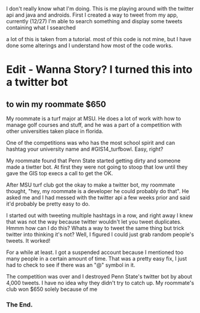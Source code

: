 I don't really know what I'm doing. This is me playing around with the twitter api and java and androids. First I created a way to tweet from my app, currently (12/27) I'm able to search something and display some tweets containing what I ssearched

a lot of this is taken from a tutorial. most of this code is not mine, but I have done some alterings and I understand how most of the code works.

<h1>Edit - Wanna Story? I turned this into a twitter bot</h1>
<h2>to win my roommate $650</h2>
<p>My roommate is a turf major at MSU. He does a lot of work with how to manage golf courses and stuff, and he was a part of a competition with other universities taken place in florida.</p>
<p>One of the competitions was who has the most school spirit and can hashtag your university name and #GIS14_turfbowl. Easy, right?</p>
<p>My roommate found that Penn State started getting dirty and someone made a tiwtter bot. At first they were not going to stoop that low until they gave the GIS top execs a call to get the OK.</p>
<p>After MSU turf club got the okay to make a twitter bot, my roommate thought, "hey, my roommate is a developer he could probably do that". He asked me and I had messed with the twitter api a few weeks prior and said it'd probably be pretty easy to do.</p>
<p>I started out with tweeting multiple hashtags in a row, and right away I knew that was not the way because twitter wouldn't let you tweet duplicates. Hmmm how can I do this? Whats a way to tweet the same thing but trick twitter into thinking it's not? Well, I figured I could just grab random people's tweets. It worked!</p>
<p>For a while at least. I got a suspended account because I mentioned too many people in a certain amount of time. That was a pretty easy fix, I just had to check to see if there was an "@" symbol in it.</p>
<p>The competition was over and I destroyed Penn State's twitter bot by about 4,000 tweets. I have no idea why they didn't try to catch up. My roommate's club won $650 solely because of me</p>
<h3>The End.</h3>
